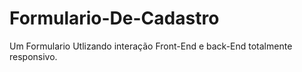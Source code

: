 # Formulario-De-Cadastro
Um Formulario Utlizando interação Front-End e back-End totalmente responsivo. 
